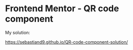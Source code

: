 # Frontend Mentor - QR code component

My solution:

https://sebastiand9.github.io/QR-code-component-solution/ 

